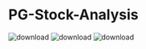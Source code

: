 # PG-Stock-Analysis
![download](https://github.com/user-attachments/assets/68ac394c-bde9-4cd4-8ed1-e14a186d7bb1)
![download](https://github.com/user-attachments/assets/185b96dd-7a35-446d-81fa-fb57a9e09b42)
![download](https://github.com/user-attachments/assets/84ffdd13-cac2-4195-9e00-465c40fb7b49)
